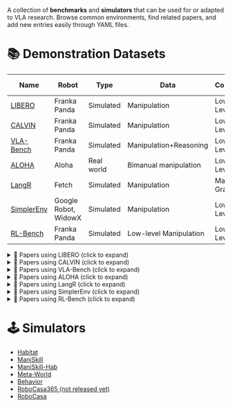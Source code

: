 A collection of **benchmarks** and **simulators** that can be used for or adapted to VLA research.
Browse common environments, find related papers, and add new entries easily through YAML files.

# 📚 Demonstration Datasets

| Name | Robot | Type | Data | Control | Lang Cond. | Env |
|------|-------|------|------|---------|-------------|-----|
| [LIBERO](https://libero-project.github.io/) | Franka Panda | Simulated | Manipulation | Low-Level | ✅ | tabletop |
| [CALVIN](http://calvin.cs.uni-freiburg.de/) | Franka Panda | Simulated | Manipulation | Low-Level | ✅ | tabletop |
| [VLA-Bench](https://vlabench.github.io/) | Franka Panda | Simulated | Manipulation+Reasoning | Low-Level | ✅ | tabletop |
| [ALOHA](https://tonyzhaozh.github.io/aloha/) | Aloha | Real world | Bimanual manipulation | Low-Level | ❌ | mobile |
| [LangR](https://llm-rl.github.io/) | Fetch | Simulated | Manipulation | Magic-Grasp | ✅ | mobile |
| [SimplerEnv](https://simpler-env.github.io/) | Google Robot, WidowX | Simulated | Manipulation | Low-Level | ✅ | tabletop |
| [RL-Bench](https://sites.google.com/view/rlbench) | Franka Panda | Simulated | Low-level Manipulation | Low-Level | ✅ | tabletop |

<details>
<summary>📄 Papers using LIBERO (click to expand)</summary>

- [OpenVLA: An Open-Source Vision-Language-Action Model](https://arxiv.org/abs/2406.09246)
- [Fine-Tuning Vision-Language-Action Models: Optimizing Speed and Success](https://arxiv.org/abs/2502.19645)
- [FLOWER: Democratizing Generalist Robot Policies with Efficient Vision-Language-Action Flow Policies](https://arxiv.org/abs/2509.04996)
- [VLA-Adapter: An Effective Paradigm for Tiny-Scale Vision-Language-Action Model](https://arxiv.org/abs/2509.09372)
- [MolmoAct: Action Reasoning Models that can Reason in Space](https://arxiv.org/abs/2508.07917)
- [SmolVLA: A vision-language-action model for affordable and efficient robotics](https://arxiv.org/abs/2506.01844)
- [InSpire: Vision-Language-Action Models with Intrinsic Spatial Reasoning](https://arxiv.org/abs/2505.13888)
- [villa-X: Enhancing Latent Action Modeling in Vision-Language-Action Models](https://arxiv.org/abs/2507.23682)

</details>

<details>
<summary>📄 Papers using CALVIN (click to expand)</summary>

- [FLOWER: Democratizing Generalist Robot Policies with Efficient Vision-Language-Action Flow Policies](https://arxiv.org/abs/2509.04996)
- [VLA-Adapter: An Effective Paradigm for Tiny-Scale Vision-Language-Action Model](https://arxiv.org/abs/2509.09372)

</details>

<details>
<summary>📄 Papers using VLA-Bench (click to expand)</summary>

- [Open Paper](https://vlabench.github.io/)

</details>

<details>
<summary>📄 Papers using ALOHA (click to expand)</summary>

- [Learning Fine-Grained Bimanual Manipulation with Low-Cost Hardware](https://arxiv.org/abs/2304.13705)
- [Mobile ALOHA: Learning Bimanual Mobile Manipulation with Low-Cost Whole-Body Teleoperation](https://arxiv.org/abs/2401.02117)
- [FLOWER: Democratizing Generalist Robot Policies with Efficient Vision-Language-Action Flow Policies](https://arxiv.org/abs/2509.04996)

</details>

<details>
<summary>📄 Papers using LangR (click to expand)</summary>

- [From Multimodal LLMs to Generalist Embodied Agents: Methods and Lessons](https://arxiv.org/abs/2412.08442)

</details>

<details>
<summary>📄 Papers using SimplerEnv (click to expand)</summary>

- [CogACT: A Foundational Vision-Language-Action Model for Synergizing Cognition and Action in Robotic Manipulation](https://arxiv.org/abs/2411.19650)
- [FLOWER: Democratizing Generalist Robot Policies with Efficient Vision-Language-Action Flow Policies](https://arxiv.org/abs/2509.04996)
- [ReVLA: Reverting Visual Domain Limitation of Robotic Foundation Models](https://arxiv.org/abs/2409.15250)
- [villa-X: Enhancing Latent Action Modeling in Vision-Language-Action Models](https://arxiv.org/abs/2507.23682)

</details>

<details>
<summary>📄 Papers using RL-Bench (click to expand)</summary>

- [MoLe-VLA: Dynamic Layer-skipping Vision Language Action Model via Mixture-of-Layers for Efficient Robot Manipulation](https://arxiv.org/abs/2503.20384)

</details>

# 🕹️ Simulators

- [Habitat](https://sites.google.com/view/habitat2)
- [ManiSkill](https://www.maniskill.ai/)
- [ManiSkill-Hab](https://arth-shukla.github.io/mshab/)
- [Meta-World](https://meta-world.github.io/)
- [Behavior](https://behavior.stanford.edu/index.html)
- [RoboCasa365 (not released yet)](https://openreview.net/attachment?id=tQJYKwc3n4&name=pdf)
- [RoboCasa](https://robocasa.ai/)
